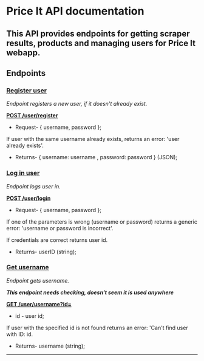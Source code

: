 # Price It API documentation

## This API provides endpoints for getting scraper results, products and managing users for Price It webapp.

## Endpoints

### <ins>Register user</ins>

_Endpoint registers a new user, if it doesn't already exist._

**<ins>POST /user/register</ins>**

- Request- { username, password };

If user with the same username already exists, returns an error:
'user already exists'.

- Returns- { username: username , password: password } (JSON);

### <ins>Log in user</ins>

_Endpoint logs user in._

**<ins>POST /user/login</ins>**

- Request- { username, password };

If one of the parameters is wrong (username or password) returns a generic error: 'username or password is incorrect'.

If credentials are correct returns user id.

- Returns- userID (string);

### <ins>Get username</ins>

_Endpoint gets username._<br>

**_This endpoint needs checking, doesn't seem it is used anywhere_**

**<ins>GET /user/username?id=</ins>**

- id - user id;

If user with the specified id is not found returns an error: 'Can't find user with ID: id.

- Returns- username (string);

---

